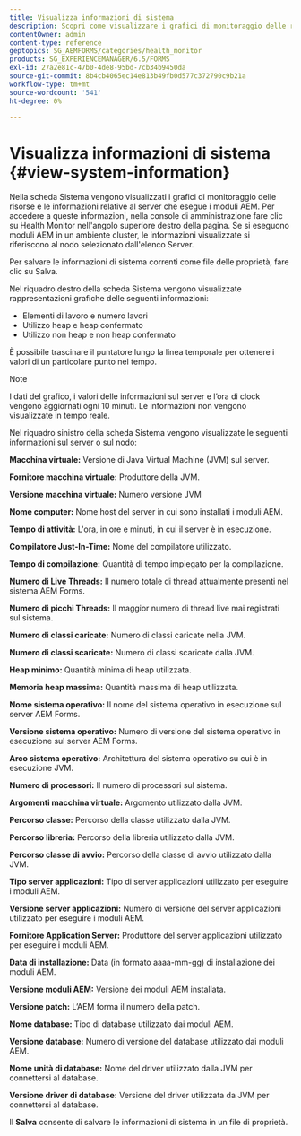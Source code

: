 ```yaml
---
title: Visualizza informazioni di sistema
description: Scopri come visualizzare i grafici di monitoraggio delle risorse e le informazioni sul server che esegue i moduli AEM.
contentOwner: admin
content-type: reference
geptopics: SG_AEMFORMS/categories/health_monitor
products: SG_EXPERIENCEMANAGER/6.5/FORMS
exl-id: 27a2e81c-47b0-4de8-95bd-7cb34b9450da
source-git-commit: 8b4cb4065ec14e813b49fb0d577c372790c9b21a
workflow-type: tm+mt
source-wordcount: '541'
ht-degree: 0%

---
```


# Visualizza informazioni di sistema {#view-system-information}

Nella scheda Sistema vengono visualizzati i grafici di monitoraggio delle risorse e le informazioni relative al server che esegue i moduli AEM. Per accedere a queste informazioni, nella console di amministrazione fare clic su Health Monitor nell&#39;angolo superiore destro della pagina. Se si eseguono moduli AEM in un ambiente cluster, le informazioni visualizzate si riferiscono al nodo selezionato dall&#39;elenco Server.

Per salvare le informazioni di sistema correnti come file delle proprietà, fare clic su Salva.

Nel riquadro destro della scheda Sistema vengono visualizzate rappresentazioni grafiche delle seguenti informazioni:

* Elementi di lavoro e numero lavori
* Utilizzo heap e heap confermato
* Utilizzo non heap e non heap confermato

È possibile trascinare il puntatore lungo la linea temporale per ottenere i valori di un particolare punto nel tempo.

>[!NOTE]
>
>I dati del grafico, i valori delle informazioni sul server e l’ora di clock vengono aggiornati ogni 10 minuti. Le informazioni non vengono visualizzate in tempo reale.

Nel riquadro sinistro della scheda Sistema vengono visualizzate le seguenti informazioni sul server o sul nodo:

**Macchina virtuale:** Versione di Java Virtual Machine (JVM) sul server.

**Fornitore macchina virtuale:** Produttore della JVM.

**Versione macchina virtuale:** Numero versione JVM

**Nome computer:** Nome host del server in cui sono installati i moduli AEM.

**Tempo di attività:** L&#39;ora, in ore e minuti, in cui il server è in esecuzione.

**Compilatore Just-In-Time:** Nome del compilatore utilizzato.

**Tempo di compilazione:** Quantità di tempo impiegato per la compilazione.

**Numero di Live Threads:** Il numero totale di thread attualmente presenti nel sistema AEM Forms.

**Numero di picchi Threads:** Il maggior numero di thread live mai registrati sul sistema.

**Numero di classi caricate:** Numero di classi caricate nella JVM.

**Numero di classi scaricate:** Numero di classi scaricate dalla JVM.

**Heap minimo:** Quantità minima di heap utilizzata.

**Memoria heap massima:** Quantità massima di heap utilizzata.

**Nome sistema operativo:** Il nome del sistema operativo in esecuzione sul server AEM Forms.

**Versione sistema operativo:** Numero di versione del sistema operativo in esecuzione sul server AEM Forms.

**Arco sistema operativo:** Architettura del sistema operativo su cui è in esecuzione JVM.

**Numero di processori:** Il numero di processori sul sistema.

**Argomenti macchina virtuale:** Argomento utilizzato dalla JVM.

**Percorso classe:** Percorso della classe utilizzato dalla JVM.

**Percorso libreria:** Percorso della libreria utilizzato dalla JVM.

**Percorso classe di avvio:** Percorso della classe di avvio utilizzato dalla JVM.

**Tipo server applicazioni:** Tipo di server applicazioni utilizzato per eseguire i moduli AEM.

**Versione server applicazioni:** Numero di versione del server applicazioni utilizzato per eseguire i moduli AEM.

**Fornitore Application Server:** Produttore del server applicazioni utilizzato per eseguire i moduli AEM.

**Data di installazione:** Data (in formato aaaa-mm-gg) di installazione dei moduli AEM.

**Versione moduli AEM:** Versione dei moduli AEM installata.

**Versione patch:** L’AEM forma il numero della patch.

**Nome database:** Tipo di database utilizzato dai moduli AEM.

**Versione database:** Numero di versione del database utilizzato dai moduli AEM.

**Nome unità di database:** Nome del driver utilizzato dalla JVM per connettersi al database.

**Versione driver di database:** Versione del driver utilizzata da JVM per connettersi al database.

Il **Salva** consente di salvare le informazioni di sistema in un file di proprietà.
